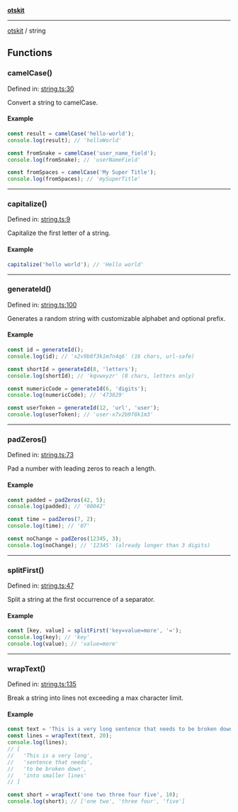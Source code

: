 [**otskit**](README.md)

***

[otskit](README.md) / string

## Functions

### camelCase()

Defined in: [string.ts:30](https://github.com/floppyos/floppyos.com/blob/51c1deec67cf0359f780339b20284f48d889ab9b/shared/packages/otskit/src/string.ts#L30)

Convert a string to camelCase.

#### Example

```ts
const result = camelCase('hello-world');
console.log(result); // 'helloWorld'

const fromSnake = camelCase('user_name_field');
console.log(fromSnake); // 'userNameField'

const fromSpaces = camelCase('My Super Title');
console.log(fromSpaces); // 'mySuperTitle'
```

***

### capitalize()

Defined in: [string.ts:9](https://github.com/floppyos/floppyos.com/blob/51c1deec67cf0359f780339b20284f48d889ab9b/shared/packages/otskit/src/string.ts#L9)

Capitalize the first letter of a string.

#### Example

```ts
capitalize('hello world'); // 'Hello world'
```

***

### generateId()

Defined in: [string.ts:100](https://github.com/floppyos/floppyos.com/blob/51c1deec67cf0359f780339b20284f48d889ab9b/shared/packages/otskit/src/string.ts#L100)

Generates a random string with customizable alphabet and optional prefix.

#### Example

```ts
const id = generateId();
console.log(id); // 'x2v9b8f3k1m7n4q6' (16 chars, url-safe)

const shortId = generateId(8, 'letters');
console.log(shortId); // 'kqvwxyzr' (8 chars, letters only)

const numericCode = generateId(6, 'digits');
console.log(numericCode); // '473829'

const userToken = generateId(12, 'url', 'user');
console.log(userToken); // 'user-x7v2b9f8k1m3'
```

***

### padZeros()

Defined in: [string.ts:73](https://github.com/floppyos/floppyos.com/blob/51c1deec67cf0359f780339b20284f48d889ab9b/shared/packages/otskit/src/string.ts#L73)

Pad a number with leading zeros to reach a length.

#### Example

```ts
const padded = padZeros(42, 5);
console.log(padded); // '00042'

const time = padZeros(7, 2);
console.log(time); // '07'

const noChange = padZeros(12345, 3);
console.log(noChange); // '12345' (already longer than 3 digits)
```

***

### splitFirst()

Defined in: [string.ts:47](https://github.com/floppyos/floppyos.com/blob/51c1deec67cf0359f780339b20284f48d889ab9b/shared/packages/otskit/src/string.ts#L47)

Split a string at the first occurrence of a separator.

#### Example

```ts
const [key, value] = splitFirst('key=value=more', '=');
console.log(key); // 'key'
console.log(value); // 'value=more'
```

***

### wrapText()

Defined in: [string.ts:135](https://github.com/floppyos/floppyos.com/blob/51c1deec67cf0359f780339b20284f48d889ab9b/shared/packages/otskit/src/string.ts#L135)

Break a string into lines not exceeding a max character limit.

#### Example

```ts
const text = 'This is a very long sentence that needs to be broken down into smaller lines';
const lines = wrapText(text, 20);
console.log(lines);
// [
//   'This is a very long',
//   'sentence that needs',
//   'to be broken down',
//   'into smaller lines'
// ]

const short = wrapText('one two three four five', 10);
console.log(short); // ['one two', 'three four', 'five']
```

